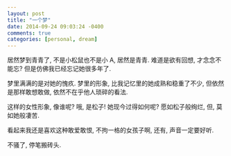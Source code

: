 ```yaml
---
layout: post
title: "一个梦"
date: 2014-09-24 09:03:24 -0400
comments: true
categories: [personal, dream]
---
```


居然梦到青青了, 不是小松鼠也不是小 A, 居然是青青. 难道是欲有回想, 才念念不能忘? 但是仿佛我已经忘记她很多年了.

梦里满满的是对她的愧疚. 梦里的形象, 比我记忆里的她成熟和稳重了不少, 但依然是那样敢想敢做, 依然不在乎他人琐碎的看法. 

这样的女性形象, 像谁呢? 哦, 是松子! 她现今过得如何呢? 愿如松子般绚烂, 但, 莫如她般凄苦.

看起来我还是喜欢这种敢爱敢恨, 不拘一格的女孩子啊, 还有, 声音一定要好听. 

不骚了, 停笔搬砖头.


